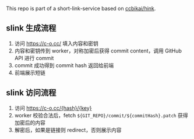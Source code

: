 This repo is part of a short-link-service based on [ccbikai/hink](https://github.com/ccbikai/hink).

## slink 生成流程
1. 访问 https://c-o.cc/ 填入内容和密钥
2. 内容和密钥传到 worker，对称加密后获得 commit content，调用 GitHub API 进行 commit
3. commit 成功得到 commit hash 返回给前端
4. 前端展示短链

## slink 访问流程
1. 访问 https://c-o.cc/{hash}/{key}
2. worker 校验合法后，fetch `${GIT_REPO}/commit/${commitHash}.patch` 获得加密后的内容
3. 解密后，如果是链接则 redirect，否则展示内容
